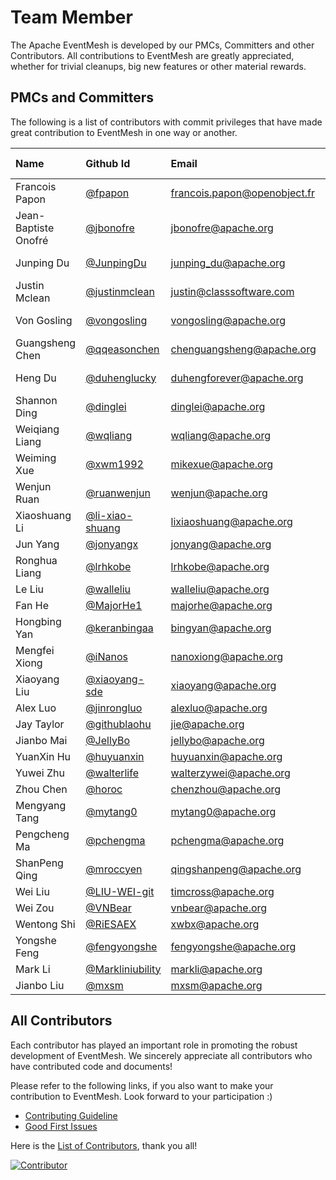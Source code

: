 # Team Member

The Apache EventMesh is developed by our PMCs, Committers and other Contributors. All contributions to EventMesh are greatly appreciated, whether for trivial cleanups, big new features or other material rewards.

## PMCs and Committers

The following is a list of contributors with commit privileges that have made great contribution to EventMesh in one way or another.

|Name| Github Id                                      | Email |[Roles](https://www.apache.org/foundation/how-it-works.html#roles)| Time Zone|
|:---|:-----------------------------------------------|:---|:---|:--|
|Francois Papon| [@fpapon](https://github.com/fpapon) |francois.papon@openobject.fr |PMC Member| +1|
|Jean-Baptiste Onofré| [@jbonofre](https://github.com/jbonofre)         |jbonofre@apache.org |PMC Member| +1 |
|Junping Du| [@JunpingDu](https://github.com/JunpingDu)         |junping_du@apache.org |PMC Member| +8 |
|Justin Mclean| [@justinmclean](https://github.com/justinmclean)     |justin@classsoftware.com |PMC Member| +10 |
|Von Gosling| [@vongosling](https://github.com/vongosling)         |vongosling@apache.org  |PMC Member| +8 |
|Guangsheng Chen| [@qqeasonchen](https://github.com/qqeasonchen) |chenguangsheng@apache.org |PMC Chair| +8|
|Heng Du| [@duhenglucky](https://github.com/duhengforever)         |duhengforever@apache.org |PMC Member| +8 |
|Shannon Ding| [@dinglei](https://github.com/dinglei) |dinglei@apache.org |PMC Member| +8|
|Weiqiang Liang| [@wqliang](https://github.com/wqliang)         |wqliang@apache.org |PMC Member| +8 |
|Weiming Xue| [@xwm1992](https://github.com/xwm1992)         |mikexue@apache.org |PMC Member| +8 |
|Wenjun Ruan| [@ruanwenjun](https://github.com/ruanwenjun) |wenjun@apache.org |PMC Member| +8|
|Xiaoshuang Li| [@li-xiao-shuang](https://github.com/li-xiao-shuang)         |lixiaoshuang@apache.org |PMC Member| +8 |
|Jun Yang| [@jonyangx](https://github.com/jonyangx)         |jonyang@apache.org |Committer| +8 |
|Ronghua Liang| [@lrhkobe](https://github.com/lrhkobe)         |lrhkobe@apache.org |Committer| +8 |
|Le Liu| [@walleliu](https://github.com/walleliu)         |walleliu@apache.org |Committer| +8 |
|Fan He| [@MajorHe1](https://github.com/MajorHe1)         |majorhe@apache.org |Committer| +8 |
|Hongbing Yan| [@keranbingaa](https://github.com/keranbingaa)         |bingyan@apache.org |Committer| +8 |
|Mengfei Xiong| [@iNanos](https://github.com/iNanos) |nanoxiong@apache.org |Committer| +8|
|Xiaoyang Liu| [@xiaoyang-sde](https://github.com/xiaoyang-sde) |xiaoyang@apache.org |Committer| -7|
|Alex Luo| [@jinrongluo](https://github.com/jinrongluo)         |alexluo@apache.org |Committer| -4 |
|Jay Taylor| [@githublaohu](https://github.com/githublaohu)         |jie@apache.org |Committer| +8 |
|Jianbo Mai| [@JellyBo](https://github.com/jellybo)         |jellybo@apache.org |Committer| +8 |
|YuanXin Hu| [@huyuanxin](https://github.com/huyuanxin)         |huyuanxin@apache.org |Committer| +8 |
|Yuwei Zhu| [@walterlife](https://github.com/walterlife)         |walterzywei@apache.org |Committer| +8 |
|Zhou Chen| [@horoc](https://github.com/horoc)         |chenzhou@apache.org |Committer| +8 |
|Mengyang Tang| [@mytang0](https://github.com/mytang0)         |mytang0@apache.org |Committer| +8 |
|Pengcheng Ma| [@pchengma](https://github.com/pchengma)         |pchengma@apache.org |Committer| +8 |
|ShanPeng Qing| [@mroccyen](https://github.com/mroccyen)         |qingshanpeng@apache.org |Committer| +8 |
|Wei Liu| [@LIU-WEI-git](https://github.com/LIU-WEI-git)         |timcross@apache.org |Committer| +8 |
|Wei Zou| [@VNBear](https://github.com/VNBear)         |vnbear@apache.org |Committer| +8 |
|Wentong Shi| [@RiESAEX](https://github.com/RiESAEX)         |xwbx@apache.org |Committer| +8 |
|Yongshe Feng| [@fengyongshe](https://github.com/fengyongshe)         |fengyongshe@apache.org |Committer| +8 |
|Mark Li| [@Markliniubility](https://github.com/Markliniubility)         |markli@apache.org |Committer| +8 |
|Jianbo Liu| [@mxsm](https://github.com/mxsm) |mxsm@apache.org |Committer| +8 |

## All Contributors

Each contributor has played an important role in promoting the robust development of EventMesh. We sincerely appreciate all contributors who have contributed code and documents!

Please refer to the following links, if you also want to make your contribution to EventMesh. Look forward to your participation :)

- [Contributing Guideline](https://github.com/apache/incubator-eventmesh/blob/master/docs/en/contribute/03-new-contributor-guidelines.md)
- [Good First Issues](https://github.com/apache/incubator-eventmesh/issues?q=is%3Aopen+is%3Aissue+label%3A%22good+first+issue%22)

Here is the [List of Contributors](https://github.com/apache/incubator-eventmesh/graphs/contributors), thank you all!

[![Contributor](https://contrib.rocks/image?repo=apache/incubator-eventmesh)](https://github.com/apache/incubator-eventmesh/graphs/contributors)
